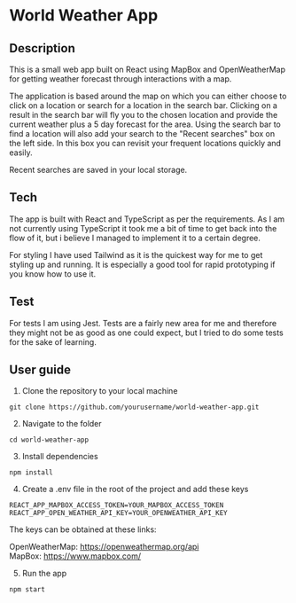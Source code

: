# World Weather App

## Description
This is a small web app built on React using MapBox and OpenWeatherMap for getting weather forecast through interactions with a map.

The application is based around the map on which you can either choose to click on a location or search for a location in the search bar. Clicking on a result in the search bar will fly you to the chosen location and provide the current weather plus a 5 day forecast for the area. Using the search bar to find a location will also add your search to the "Recent searches" box on the left side. In this box you can revisit your frequent locations quickly and easily.

Recent searches are saved in your local storage.

## Tech
The app is built with React and TypeScript as per the requirements. As I am not currently using TypeScript it took me a bit of time to get back into the flow of it, but i believe I managed to implement it to a certain degree. 

For styling I have used Tailwind as it is the quickest way for me to get styling up and running. It is especially a good tool for rapid prototyping if you know how to use it. 

## Test
For tests I am using Jest. Tests are a fairly new area for me and therefore they might not be as good as one could expect, but I tried to do some tests for the sake of learning.


## User guide
1. Clone the repository to your local machine
  
```
git clone https://github.com/yourusername/world-weather-app.git 
```


2. Navigate to the folder
```
cd world-weather-app
```


3. Install dependencies
```
npm install
```


4. Create a .env file in the root of the project and add these keys
```
REACT_APP_MAPBOX_ACCESS_TOKEN=YOUR_MAPBOX_ACCESS_TOKEN
REACT_APP_OPEN_WEATHER_API_KEY=YOUR_OPENWEATHER_API_KEY
```

The keys can be obtained at these links: 

OpenWeatherMap: https://openweathermap.org/api
<br>
MapBox: https://www.mapbox.com/


5. Run the app
```
npm start
```

